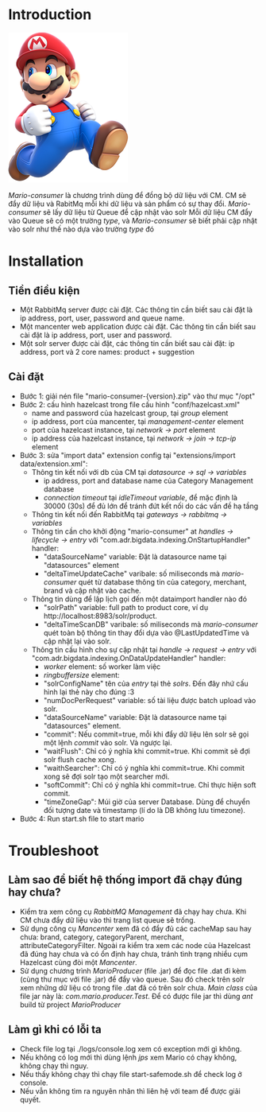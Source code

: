 # Introduction
![Mario](mario.png)

*Mario-consumer* là chương trình dùng để đồng bộ dữ liệu với CM. 
CM sẽ đẩy dữ liệu và RabitMq mỗi khi dữ liệu và sản phẩm có sự thay đổi.
*Mario-consumer* sẽ lấy dữ liệu từ Queue để cập nhật vào solr
Mỗi dữ liệu CM đẩy vào Queue sẽ có một trường *type*, và *Mario-consumer* sẽ biết phải cập nhật vào solr như thế nào dựa vào trường *type* đó

# Installation
## Tiền điều kiện
- Một RabbitMq server được cài đặt. Các thông tin cần biết sau cài đặt là ip address, port, user, password and queue name.
- Một mancenter web application được cài đặt. Các thông tin cần biết sau cài đặt là ip address, port, user and password.
- Một solr server được cài đặt, các thông tin cần biết sau cài đặt: ip address, port và 2 core names: product + suggestion

## Cài đặt
- Bước 1: giải nén file "mario-consumer-{version}.zip" vào thư mục "/opt"
- Bước 2: cấu hình hazelcast trong file cấu hình "conf/hazelcast.xml"
	- name and password của hazelcast group, tại *group* element
	- ip address, port của mancenter, tại *management-center* element
	- port của hazelcast instance, tại *network -> port* element
	- ip address của hazelcast instance, tại *network -> join -> tcp-ip* element
- Bước 3: sửa "import data" extension config tại "extensions/import data/extension.xml":
	- Thông tin kết nối với db của CM tại *datasource -> sql -> variables*
		- ip address, port and database name của Category Management database
		- *connection timeout* tại *idleTimeout variable*, để mặc định là 30000 (30s) để đủ lớn để tránh đứt kết nối do các vấn đề hạ tầng
	- Thông tin kết nối đến RabbitMq tại *gateways -> rabbitmq -> variables*
	- Thông tin cần cho khởi động "mario-consumer" at *handles -> lifecycle -> entry* với "com.adr.bigdata.indexing.OnStartupHandler" handler:
		- "dataSourceName" variable: Đặt là datasource name tại "datasources" element
		- "deltaTimeUpdateCache" varibale: số miliseconds mà *mario-consumer* quét từ database thông tin của category, merchant, brand và cập nhật vào cache.
	- Thông tin dùng để lập lịch gọi đến một dataimport handler nào đó		
		- "solrPath" variable: full path to product core, ví dụ http://localhost:8983/solr/product.
		- "deltaTimeScanDB" varibale: số miliseconds mà *mario-consumer* quét toàn bộ thông tin thay đổi dựa vào @LastUpdatedTime và cập nhật lại vào solr.
	- Thông tin cấu hình cho sự cập nhật tại *handle -> request -> entry* với "com.adr.bigdata.indexing.OnDataUpdateHandler" handler:
		- *worker* element: số worker làm việc
		- *ringbuffersize* element:
		- "solrConfigName" tên của *entry* tại thẻ *solrs*. Đến đây nhứ cấu hình lại thẻ này cho đúng :3
		- "numDocPerRequest" variable: số tài liệu được batch upload vào solr.
		- "dataSourceName" variable: Đặt là datasource name tại "datasources" element.
		- "commit": Nếu commit=true, mỗi khi đẩy dữ liệu lên solr sẽ gọi một lệnh *commit* vào solr. Và ngược lại.
		- "waitFlush": Chỉ có ý nghĩa khi commit=true. Khi commit sẽ đợi solr flush cache xong.
		- "waithSearcher": Chỉ có ý nghĩa khi commit=true. Khi commit xong sẽ đợi solr tạo một searcher mới.
		- "softCommit": Chỉ có ý nghĩa khi commit=true. Chỉ thực hiện soft commit.
		- "timeZoneGap": Múi giờ của server Database. Dùng để chuyển đối tượng date và timestamp (lí do là DB không lưu timezone).
- Bước 4: Run start.sh file to start mario

# Troubleshoot
## Làm sao để biết hệ thống import đã chạy đúng hay chưa?
- Kiểm tra xem công cụ *RabbitMQ Management* đã chạy hay chưa. Khi CM chưa đẩy dữ liệu vào thì trang list queue sẽ trống.
- Sử dụng công cụ *Mancenter* xem đã có đẩy đủ các cacheMap sau hay chưa: brand, category, categoryParent, merchant, attributeCategoryFilter. Ngoài ra kiểm tra xem các node của Hazelcast đã đúng hay chưa và có ổn định hay chưa, tránh tình trạng nhiều cụm Hazelcast cùng đòi một *Mancenter*. 
- Sử dụng chương trình *MarioProducer* (file .jar) để đọc file .dat đi kèm (cùng thư mục với file .jar) để đẩy vào queue. Sau đó check trên solr xem những dữ liệu có trong file .dat đã có trên solr chưa. *Main class* của file jar này là: *com.mario.producer.Test*. Để có được file jar thì dùng *ant* build từ project *MarioProducer*

## Làm gì khi có lỗi ta
- Check file log tại ./logs/console.log xem có exception mới gì không.
- Nếu không có log mới thì dùng lệnh *jps* xem Mario có chạy không, không chạy thì nguy.
- Nếu thấy không chạy thì chạy file start-safemode.sh để check log ở console.
- Nếu vẫn không tìm ra nguyên nhân thì liên hệ với team để được giải quyết.